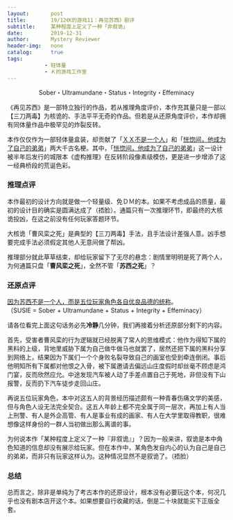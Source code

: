 ```yaml
---
layout:       post
title:        19/12《K的游戏11：再见苏西》剧评
subtitle:     某种程度上定义了一种「非叙诡」
date:         2019-12-31
author:       Mystery Reviewer
header-img:   none
catalog:      true
tags:
            - 轻体量
            - Ｋ的游戏工作室
---
```


<p style="text-align:center">Sober・Ultramundane・Status・Integrity・Effeminacy</p>

《再见苏西》是一部特立独行的作品，若从推理角度评价，本作充其量只是一部以【三刀两毒】为核诡的、手法平平无奇的作品。但若是从还原角度评价，本作却拥有同体量作品中极罕见的炸裂反转。

本作仅仅作为一部轻体量盒装，却贡献了「<u>ＸＸ不是一个人</u>」和「<u>恍惚间，他成为了自己的弟弟</u>」两大千古名梗。其中，「<u>恍惚间，他成为了自己的弟弟</u>」这一设计被半年后发行的城限本《虚构推理》在反转阶段像素级模仿，更是进一步增添了这一经典桥段的荒诞色彩。

### 推理点评

本作最初的设计方向就是做一个轻量级、免ＤＭ的本。如果不考虑成品的质量，最初的设计目的确实是圆满达成了（捂脸）。通篇只有一次推理环节，即最终的大核诡投凶，在这之前没有任何玩家答题环节。

大核诡「曹风栾之死」是典型的【三刀两毒】手法，且手法设计差强人意。凶手想要完成手法必须假定其他人无意间做了帮凶。

推理部分就此草草结束，却给玩家留下了无尽的悬念：剧情里明明是死了两个人，为何通篇只盘「**曹风栾之死**」，全然不管「**苏西之死**」？

### 还原点评

<u>因为苏西不是一个人，而是五位玩家角色各自优良品德的统称</u>。<br>（SUSIE = Sober + Ultramundane + Status + Integrity + Effeminacy）

请各位看完上面这句话务必先**冷静**几分钟，我们再接着分析还原部分剩下的内容。

首先，受害者曹风栾的行为逻辑就已经脱离了常人的思维模式：他作为得知下属的黑料的上级，背地里威胁下属为自己做牛做马也就罢了，居然还把下属的黑料分享到网络上，结果因为下属们一个个身败名裂导致自己的画室也受到牵连倒闭。事后他明知所有下属都对他恨之入骨，被下属邀请去偏远山庄度假时却丝毫不顾虑是鸿门宴，反而欣然应允。中途发现汽车被人动了手差点置自己于死地，非但没有下山报警，反而扔下汽车徒步走回山庄。

再说五位玩家角色，本中对这五人的背景经历描述颇有一种青春伤痛文学的美感，但与角色人设无法完全契合。这五人年龄上都不完全属于同一层次，再加上有人当上刑警、有人是外企高管、有人是事业有成的画家、有人在大学里取得教职，很难想像这样身份的一群人当初做出那么离谱的事。

为何说本作「某种程度上定义了一种『非叙诡』」？因为一般来讲，叙诡是本中角色知道的信息却没有展示给玩家。但在本作中，某角色发自内心的认为自己是自己的弟弟，而非只有玩家这样认为。这种情况显然不是叙诡了。（捂脸）

### 总结

总而言之，除非是单纯为了考古本作的还原设计，根本没有必要玩这个本，何况几乎也没有剧本店开这个本。如果想要自行收藏的话，倒是二十块就能买下正版全套。
